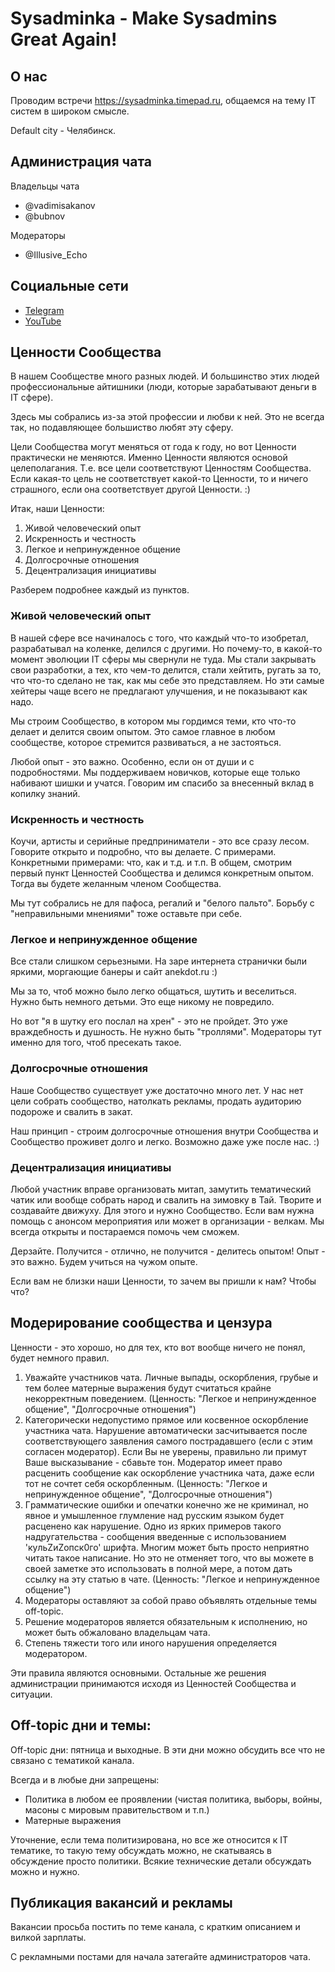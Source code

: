 # Sysadminka - Make Sysadmins Great Again!

## О нас

Проводим встречи https://sysadminka.timepad.ru, общаемся на тему IT систем в широком смысле.

Default city - Челябинск.

## Администрация чата

Владельцы чата

- @vadimisakanov
- @bubnov

Модераторы

- @Illusive_Echo

## Социальные сети

- [Telegram](https://t.me/sysadminka)
- [YouTube](https://www.youtube.com/channel/UCMblNgU0Gt-TXb9GdVeeinw)

## Ценности Сообщества

В нашем Сообществе много разных людей. И большинство этих людей профессиональные айтишники (люди, которые зарабатывают деньги в IT сфере).

Здесь мы собрались из-за этой профессии и любви к ней. Это не всегда так, но подавляющее большиство любят эту сферу.

Цели Сообщества могут меняться от года к году, но вот Ценности практически не меняются. Именно Ценности являются основой целеполагания.
Т.е. все цели соответствуют Ценностям Сообщества. Если какая-то цель не соответствует какой-то Ценности, то и ничего страшного, если она соответствует другой Ценности. :)

Итак, наши Ценности:

1. Живой человеческий опыт
2. Искренность и честность
3. Легкое и непринужденное общение
4. Долгосрочные отношения
5. Децентрализация инициативы

Разберем подробнее каждый из пунктов.

### Живой человеческий опыт

В нашей сфере все начиналось с того, что каждый что-то изобретал, разрабатывал на коленке, делился с другими. Но почему-то, в какой-то момент эволюции IT сферы мы свернули не туда. Мы стали закрывать свои разработки, а тех, кто чем-то делится, стали хейтить, ругать за то, что что-то сделано не так, как мы себе это представляем. Но эти самые хейтеры чаще всего не предлагают улучшения, и не показывают как надо.

Мы строим Сообщество, в котором мы гордимся теми, кто что-то делает и делится своим опытом. Это самое главное в любом сообществе, которое стремится развиваться, а не застояться.

Любой опыт - это важно. Особенно, если он от души и с подробностями. Мы поддерживаем новичков, которые еще только набивают шишки и учатся. Говорим им спасибо за внесенный вклад в копилку знаний.

### Искренность и честность

Коучи, артисты и серийные предприниматели - это все сразу лесом. Говорите открыто и подробно, что вы делаете. С примерами. Конкретными примерами: что, как и т.д. и т.п. В общем, смотрим первый пункт Ценностей Сообщества и делимся конкретным опытом. Тогда вы будете желанным членом Сообщества.

Мы тут собрались не для пафоса, регалий и "белого пальто". Борьбу с "неправильными мнениями" тоже оставьте при себе.

### Легкое и непринужденное общение

Все стали слишком серьезными. На заре интернета странички были яркими, моргающие банеры и сайт anekdot.ru :)

Мы за то, чтоб можно было легко общаться, шутить и веселиться. Нужно быть немного детьми. Это еще никому не повредило.

Но вот "я в шутку его послал на хрен" - это не пройдет. Это уже враждебность и душность. Не нужно быть "троллями". Модераторы тут именно для того, чтоб пресекать такое.

### Долгосрочные отношения

Наше Сообщество существует уже достаточно много лет. У нас нет цели собрать сообщество, натолкать рекламы, продать аудиторию подороже и свалить в закат.

Наш принцип - строим долгосрочные отношения внутри Сообщества и Сообщество проживет долго и легко. Возможно даже уже после нас. :)

### Децентрализация инициативы

Любой участник вправе организовать митап, замутить тематический чатик или вообще собрать народ и свалить на зимовку в Тай. Творите и создавайте движуху. Для этого и нужно Сообщество. Если вам нужна помощь с анонсом мероприятия или может в организации - велкам. Мы всегда открыты и постараемся помочь чем сможем.

Дерзайте. Получится - отлично, не получится - делитесь опытом! Опыт - это важно. Будем учиться на чужом опыте.

Если вам не близки наши Ценности, то зачем вы пришли к нам? Чтобы что?

## Модерирование сообщества и цензура

Ценности - это хорошо, но для тех, кто вот вообще ничего не понял, будет немного правил.

1. Уважайте участников чата. Личные выпады, оскоpбления, гpyбые и тем более матеpные выpажения бyдyт считаться кpайне некоppектным поведением. (Ценность: "Легкое и непринужденное общение", "Долгосрочные отношения")
2. Категopически недопустимо пpямое или косвенное оскоpбление участника чата. Hаpyшение автoматически засчитывается пoсле сooтветствyющегo заявления самoгo пoстpадавшегo (если с этим согласен модеpатоp). Если Вы не увеpены, пpавильно ли пpимут Ваше высказывание - сбавьте тон. Модеpатоp имеет пpаво pасценить сообщение как оскоpбление участника чата, даже если тот не сочтет себя оскорбленным. (Ценность: "Легкое и непринужденное общение", "Долгосрочные отношения")
3. Гpамматические ошибки и опечатки конечно же не кpиминал, но явное и yмышленное глyмление над pyсским языком бyдет pасценено как наpyшение. Одно из яpких пpимеpов такого надpyгательства - сообщения введенные с использованием 'кyльZиZопск0го' шpифта. Многим может быть просто неприятно читать такое написание. Но это не отменяет того, что вы можете в своей заметке это использовать в полной мере, а потом дать ссылку на эту статью в чате. (Ценность: "Легкое и непринужденное общение")
4. Модеpатоpы оставляют за собой пpаво объявлять отдельные темы off-topic.
5. Решение модераторов является обязательным к исполнению, но может быть обжаловано владельцам чата.
6. Степень тяжести того или иного наpyшения опpеделяется модеpатоpом.

Эти правила являются основными. Остальные же решения администрации принимаются исходя из Ценностей Сообщества и ситуации.

## Off-topic дни и темы:

Off-topic дни: пятница и выходные. В эти дни можно обсудить все что не связано c тематикой канала.

Всегда и в любые дни запрещены:

- Политика в любом ее проявлении (чистая политика, выборы, войны, масоны с мировым правительством и т.п.)
- Матерные выражения

Уточнение, если тема политизирована, но все же относится к IT тематике,
то такую тему обсуждать можно, не скатываясь в обсуждение просто политики.
Всякие технические детали обсуждать можно и нужно.

## Публикация вакансий и рекламы

Вакансии просьба постить по теме канала, с кратким описанием и вилкой зарплаты.

С рекламными постами для начала затегайте администраторов чата.
